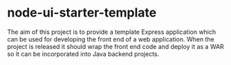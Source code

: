 # node-ui-starter-template
The aim of this project is to provide a template Express application which can be used for developing the front end of a web application. When the project is released it should wrap the front end code and deploy it as a WAR so it can be incorporated into Java backend projects.
